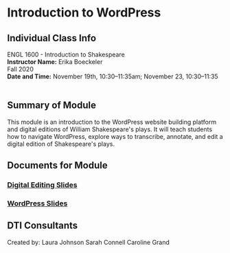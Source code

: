 # Introduction to WordPress

## Individual Class Info
ENGL 1600 - Introduction to Shakespeare
<br>
**Instructor Name:** Erika Boeckeler
<br>
Fall 2020
<br>
**Date and Time:** November 19th, 10:30–11:35am; November 23, 10:30–11:35
<br>
<br>


## Summary of Module
This module is an introduction to the WordPress website building platform and digital editions of William Shakespeare's plays. It will teach students how to navigate WordPress, explore ways to transcribe, annotate, and edit a digital edition of Shakespeare's plays.


## Documents for Module

### [Digital Editing Slides](https://github.com/NULabNortheastern/digitalassignmentshowcase/blob/master/website_building/intro_to_shakespeare-fall2020-boeckeler/editing-slides.pdf)

### [WordPress Slides](https://github.com/NULabNortheastern/digitalassignmentshowcase/blob/master/website_building/intro_to_shakespeare-fall2020-boeckeler/wordpress-slides.pdf)

## DTI Consultants
Created by:
Laura Johnson
Sarah Connell
Caroline Grand
